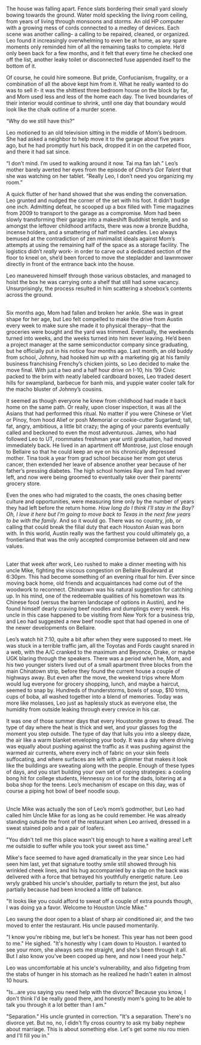 The house was falling apart. Fence slats bordering their small yard slowly bowing towards the ground.  Water mold speckling the living room ceiling, from years of living through monsoons and storms. An old HP computer with a growing mess of cords connected to a medley of devices.  Each scene was another calling- a calling to be repaired, cleaned, or organized. Leo found it increasingly overwhelming to even be at home, as any spare moments only reminded him of all the remaining tasks to complete.  He’d only been back for a few months, and it felt that every time he checked one off the list, another leaky toilet or disconnected fuse appended itself to the bottom of it. 

Of course, he could hire someone.  But pride, Confucianism, frugality, or a combination of all the above kept him from it.  What he really wanted to do was to sell it- it was the shittiest three bedroom house on the block by far, and Mom used less and less of the home each day. The lived boundaries of their interior would continue to shrink, until one day that boundary would look like the chalk outline of a murder scene.

“Why do we still have this?” 

Leo motioned to an old television sitting in the middle of Mom’s bedroom.  She had asked a neighbor to help move it to the garage about five years ago, but he had promptly hurt his back, dropped it in on the carpeted floor, and there it had sat since.  

“I don’t mind.  I’m used to walking around it now.  Tai ma fan lah.” Leo’s mother barely averted her eyes from the episode of _China’s Got Talent_ that she was watching on her tablet.  “Really Leo, I don’t need you organizing my room.”  

A quick flutter of her hand showed that she was ending the conversation.  Leo grunted and nudged the corner of the set with his foot.  It didn’t budge one inch.  Admitting defeat, he scooped up a box filled with Time magazines from 2009 to transport to the garage as a compromise.  Mom had been slowly transforming their garage into a makeshift Buddhist temple, and so amongst the leftover childhood artifacts, there was now a bronze Buddha, incense holders, and a smattering of half melted candles.  Leo always bemused at the contradiction of zen minimalist ideals against Mom’s attempts at using the remaining half of the space as a storage facility. The logistics didn’t _really_ work- in order to carve out a dedicated section of the floor to kneel on, she’d been forced to move the stepladder and lawnmower directly in front of the entrance back into the house.  

Leo maneuvered himself through those various obstacles, and managed to hoist the box he was carrying onto a shelf that still had some vacancy.  Unsurprisingly, the process resulted in him scattering a shoebox’s contents across the ground.

<br>
Six months ago, Mom had fallen and broken her ankle.  She was in great shape for her age, but Leo felt compelled to make the drive from Austin every week to make sure she made it to physical therapy--that the groceries were bought and the yard was trimmed.  Eventually, the weekends turned into weeks, and the weeks turned into him never leaving.  He’d been a project manager at the same semiconductor company since graduating, but he officially put in his notice four months ago.  Last month, an old buddy from school, Johnny, had hooked him up with a marketing gig at his family business franchising Frenchy’s chicken joints, so Leo decided to make the move final.  With just a two and a half hour drive on I-10, his ‘99 Civic packed to the brim with neatly labeled cardboard boxes, Leo traded desert hills for swampland, barbecue for banh mis, and yuppie water cooler talk for the macho bluster of Johnny’s cousins.

It seemed as though everyone he knew from childhood had made it back home on the same path.  Or really, upon closer inspection, it was all the Asians that had performed this ritual.  No matter if you were Chinese or Viet or Pinoy, from hood Alief or posh Memorial or cookie-cutter Sugarland; tall, fat, angry, ambitious, a little bit crazy; the aging of your parents eventually called and beckoned to even the most adventurous.  James, who had followed Leo to UT, roommates freshman year until graduation, had moved immediately back.  He lived in an apartment off Montrose, just close enough to Bellaire so that he could keep an eye on his chronically depressed mother.   Tina took a year from grad school because her mom got uterus cancer, then extended her leave of absence another year because of her father’s pressing diabetes.  The high school homies Ray and Tim had never left, and now were being groomed to eventually take over their parents’ grocery store. 

Even the ones who had migrated to the coasts, the ones chasing better culture and opportunities, were measuring time only by the number of years they had left before the return home.  _How long do I think I’ll stay in the Bay? Oh, I love it here but I’m going to move back to Texas in the next few years to be with the family_.  And so it would go. There was no country, job, or calling that could break the filial duty that each Houston Asian was born with. In this world, Austin really was the farthest you could ultimately go, a frontierland that was the only accepted compromise between old and new values.

<br>
Later that week after work, Leo rushed to make a dinner meeting with his uncle Mike, fighting the viscous congestion on Bellaire Boulevard at 6:30pm.  This had become something of an evening ritual for him. Ever since moving back home, old friends and acquaintances had come out of the woodwork to reconnect.  Chinatown was his natural suggestion for catching up.  In his mind, one of the redeemable qualities of his hometown was its Chinese food (versus the barren landscape of options in Austin), and he found himself dearly craving beef noodles and dumplings every week.  His uncle in this case happened to be visiting from New York for a business trip, and Leo had suggested a new beef noodle spot that had opened in one of the newer developments on Bellaire.  

Leo’s watch hit 7:10, quite a bit after when they were supposed to meet.  He was stuck in a terrible traffic jam, all the Toyotas and Fords caught snared in a web, with the A/C cranked to the maximum and Beyonce, Drake, or maybe UGK blaring through the speakers.  There was a period when he, Mom, and his two younger sisters lived out of a small apartment three blocks from the main Chinatown strip, before they found the current house a couple of highways away.  But even after the move, the weekend trips where Mom would lug everyone for grocery shopping, lunch, and maybe a haircut, seemed to snap by.  Hundreds of thunderstorms, bowls of soup, $10 trims, cups of boba, all washed together into a blend of memories. Today was more like molasses, Leo just as haplessly stuck as everyone else, the humidity from outside leaking through every crevice in his car.  

It was one of those summer days that every Houstonite grows to dread.  The type of day where the heat is thick and wet, and your glasses fog the moment you step outside.  The type of day that lulls you into a sleepy daze, the air like a warm blanket enveloping your body.  It was a day where driving was equally about pushing against the traffic as it was pushing against the warmed air currents, where every inch of fabric on your skin feels suffocating, and where surfaces are left with a glimmer that makes it look like the buildings are sweating along with the people.  Enough of these types of days, and you start building your own set of coping strategies: a cooling bong hit for college students, Hennessy on ice for the dads, loitering at a boba shop for the teens.  Leo’s mechanism of escape on this day, was of course a piping hot bowl of beef noodle soup.

<br>
Uncle Mike was actually the son of Leo’s mom’s godmother, but Leo had called him Uncle Mike for as long as he could remember. He was already standing outside the front of the restaurant when Leo arrived, dressed in a sweat stained polo and a pair of loafers.

"You didn't tell me this place wasn't big enough to have a waiting area! Left me outsidie to suffer while you took your sweet ass time."

Mike's face seemed to have aged dramatically in the year since Leo had seen him last, yet that signature toothy smile still showed through his wrinkled cheek lines, and his hug accompanied by a slap on the back was delivered with a force that betrayed his youthfully energetic nature. Leo wryly grabbed his uncle's shoulder, partially to return the jest, but also partially because had been knocked a little off balance.

"It looks like you could afford to sweat off a couple of extra pounds though, I was doing ya a favor.  Welcome to Houston Uncle Mike."

Leo swung the door open to a blast of sharp air conditioned air, and the two moved to enter the restaurant.  His uncle paused momentarily.

"I know you're ribbing me, but let's be honest.  This year has not been good to me." He sighed. "It's honestly why I cam down to Houston.  I wanted to see your mom, she always sets me straight, and she's been through it all. But I also know you've been cooped up here, and now I need your help."

Leo was uncomfortable at his uncle's vulnerability, and also fidgeting from the stabs of hunger in his stomach as he realized he hadn't eaten in almost 10 hours.

"Is...are you saying you need help with the divorce? Because you know, I don't think I'd be really good there, and honestly mom's going to be able to talk you through it a lot better than I am."

"Separation."  His uncle grunted in correction. "It's a separation.  There's no divorce yet.  But no, no, I didn't fly cross country to ask my baby nephew about marriage.  This is about something else. Let's get some niu rou mien and I'll fill you in."

